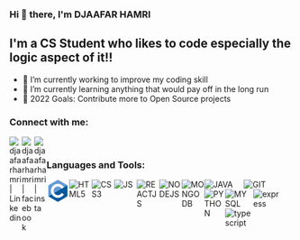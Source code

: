 ### Hi 👋 there, I'm DJAAFAR HAMRI


## I'm a CS Student who likes to code especially the logic aspect of it!!
- 🔭 I’m currently working to improve my coding skill
- 🌱 I’m currently learning anything that would pay off in the long run
- 🥅 2022 Goals: Contribute more to Open Source projects

### Connect with me:
[<img align="left" alt="djaafarhamri | Linkedin" width="22px" src="https://cdn.jsdelivr.net/npm/simple-icons@v3/icons/linkedin.svg" />][linkedin]
[<img align="left" alt="djaafarhamri | facebook" width="22px" src="https://cdn.jsdelivr.net/npm/simple-icons@v3/icons/facebook.svg" />][facebook]
[<img align="left" alt="djaafarhamri | insta" width="22px" src="https://cdn.jsdelivr.net/npm/simple-icons@v3/icons/instagram.svg" />][instagram]

<br />

### Languages and Tools:

[<img align="left" alt="C" width="40px" src="https://raw.githubusercontent.com/devicons/devicon/master/icons/c/c-original.svg" />][website]
[<img align="left" alt="HTML5" width="40px" src="https://raw.githubusercontent.com/rahulbanerjee26/githubAboutMeGenerator/main/icons/html.svg" />][website]
[<img align="left" alt="CSS3" width="40px" src="https://raw.githubusercontent.com/rahulbanerjee26/githubAboutMeGenerator/main/icons/css.svg" />][website]
[<img align="left" alt="JS" width="40px" src="https://upload.wikimedia.org/wikipedia/commons/9/99/Unofficial_JavaScript_logo_2.svg" />][website]
[<img align="left" alt="REACTJS" width="40px" src="https://raw.githubusercontent.com/rahulbanerjee26/githubAboutMeGenerator/main/icons/reactjs.svg" />][website]
[<img align="left" alt="NODEJS" width="40px" src="https://raw.githubusercontent.com/rahulbanerjee26/githubAboutMeGenerator/main/icons/nodejs.svg" />][website]
[<img align="left" alt="MONGODB" width="40px" src="https://raw.githubusercontent.com/rahulbanerjee26/githubAboutMeGenerator/main/icons/mongodb.svg" />][website]
[<img align="left" alt="JAVA" width="70px" src="https://raw.githubusercontent.com/rahulbanerjee26/githubAboutMeGenerator/main/icons/java.svg" />][website]
[<img align="left" alt="GIT" width="65px" src="https://raw.githubusercontent.com/rahulbanerjee26/githubAboutMeGenerator/main/icons/git.svg" />][website]
[<img align="left" alt="PYTHON" width="37px" src="https://upload.wikimedia.org/wikipedia/commons/c/c3/Python-logo-notext.svg" />][website]
[<img align="left" alt="MY SQL" width="50px" src="https://www.vectorlogo.zone/logos/mysql/mysql-official.svg" />][website]
[<img align="left" alt="express" width="50px" src="https://raw.githubusercontent.com/rahulbanerjee26/githubAboutMeGenerator/main/icons/express.svg" />][website]
[<img align="left" alt="typescript" width="50px" src="https://raw.githubusercontent.com/rahulbanerjee26/githubAboutMeGenerator/main/icons/typescript.svg" />][website]
<br />
<br />

[website]: github.com
[instagram]: https://www.instagram.com/hamri_djaafar/
[facebook]: https://www.facebook.com/djaafarhamri12
[linkedin]: https://www.linkedin.com/in/djaafar-hamri-507a19213/
